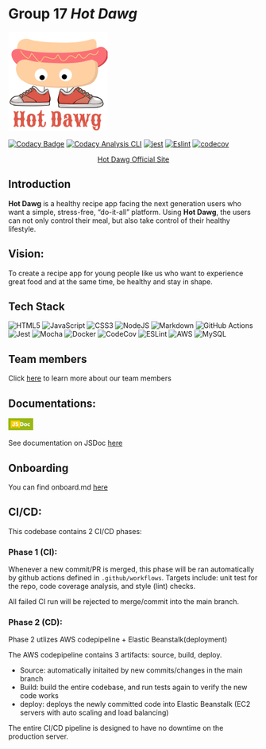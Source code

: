 # Group 17 *Hot Dawg* 

<!-- ![logo](admin/branding/Hot%20Dawg%20Logo.png) -->
<img src="admin/branding/Hot%20Dawg%20Logo.png" alt="drawing" width="200"/>


[![Codacy Badge](https://app.codacy.com/project/badge/Grade/22f5d544c13d4237bc3835d8c9808b91)](https://www.codacy.com/gh/cse110-fa21-group17/cse110-fa21-group17/dashboard?utm_source=github.com&amp;utm_medium=referral&amp;utm_content=cse110-fa21-group17/cse110-fa21-group17&amp;utm_campaign=Badge_Grade)
[![Codacy Analysis CLI](https://github.com/cse110-fa21-group17/cse110-fa21-group17/actions/workflows/codacy-analysis.yml/badge.svg)](https://github.com/cse110-fa21-group17/cse110-fa21-group17/actions/workflows/codacy-analysis.yml)
[![jest](https://github.com/cse110-fa21-group17/cse110-fa21-group17/actions/workflows/jest.yml/badge.svg)](https://github.com/cse110-fa21-group17/cse110-fa21-group17/actions/workflows/jest.yml)
[![Eslint](https://github.com/cse110-fa21-group16/cse110-fa21-group16/actions/workflows/eslint.yml/badge.svg)](https://github.com/cse110-fa21-group16/cse110-fa21-group16/actions/workflows/eslint.yml)
[![codecov](https://codecov.io/gh/cse110-fa21-group17/cse110-fa21-group17/branch/main/graph/badge.svg?token=45SG1DU66Z)](https://codecov.io/gh/cse110-fa21-group17/cse110-fa21-group17)

<div align="center">
    <a href="http://hotstage-env.eba-fepmh2sg.us-west-1.elasticbeanstalk.com/">Hot Dawg Official Site </a>
</div>

## Introduction
**Hot Dawg** is a healthy recipe app facing the next generation 
users who want a simple, stress-free, “do-it-all” platform. Using **Hot Dawg**,
the users can not only control their meal, but also take control of their 
healthy lifestyle.

## Vision:
To create a recipe app for 
young people like us who want to experience 
great food and at the same time, be 
healthy and stay in shape.

## Tech Stack
![HTML5](https://img.shields.io/badge/html5-%23E34F26.svg?style=for-the-badge&logo=html5&logoColor=white)
![JavaScript](https://img.shields.io/badge/javascript-%23323330.svg?style=for-the-badge&logo=javascript&logoColor=%23F7DF1E)
![CSS3](https://img.shields.io/badge/css3-%231572B6.svg?style=for-the-badge&logo=css3&logoColor=white)
![NodeJS](https://img.shields.io/badge/node.js-6DA55F?style=for-the-badge&logo=node.js&logoColor=white)
![Markdown](https://img.shields.io/badge/markdown-%23000000.svg?style=for-the-badge&logo=markdown&logoColor=white)
![GitHub Actions](https://img.shields.io/badge/githubactions-%232671E5.svg?style=for-the-badge&logo=githubactions&logoColor=white)
![Jest](https://img.shields.io/badge/-jest-%23C21325?style=for-the-badge&logo=jest&logoColor=white)
![Mocha](https://img.shields.io/badge/-mocha-%238D6748?style=for-the-badge&logo=mocha&logoColor=white)
![Docker](https://img.shields.io/badge/docker-%230db7ed.svg?style=for-the-badge&logo=docker&logoColor=white)
![CodeCov](https://img.shields.io/badge/codecov-%23ff0077.svg?style=for-the-badge&logo=codecov&logoColor=white)
![ESLint](https://img.shields.io/badge/ESLint-4B3263?style=for-the-badge&logo=eslint&logoColor=white)
![AWS](https://img.shields.io/badge/AWS-%23FF9900.svg?style=for-the-badge&logo=amazon-aws&logoColor=white)
![MySQL](https://img.shields.io/badge/mysql-%2300f.svg?style=for-the-badge&logo=mysql&logoColor=white)

## Team members
Click [here](admin/team.md) to learn more about our team members

## Documentations:
<img src="source/readme_link/jsdoc_logo.jpg" alt="drawing" width="50"/>

See documentation on JSDoc [here](https://cse110-fa21-group17.github.io/cse110-fa21-group17/index.html)

## Onboarding
You can find onboard.md [here](admin/onboard.md)

## CI/CD:
This codebase contains 2 CI/CD phases:
### Phase 1 (CI):
Whenever a new commit/PR is merged, this phase will be ran automatically by github actions defined in `.github/workflows`. Targets include: unit test for the repo, code coverage analysis, and style (lint) checks.

All failed CI run will be rejected to merge/commit into the main branch.

### Phase 2 (CD):
Phase 2 utlizes AWS codepipeline + Elastic Beanstalk(deployment)

The AWS codepipeline contains 3 artifacts: source, build, deploy.
- Source: automatically initaited by new commits/changes in the main branch
- Build: build the entire codebase, and run tests again to verify the new code works
- deploy: deploys the newly committed code into Elastic Beanstalk (EC2 servers with auto scaling and load balancing)

The entire CI/CD pipeline is designed to have no downtime on the production server.
